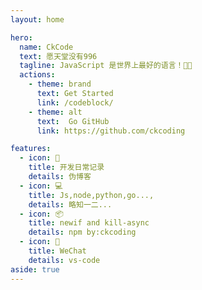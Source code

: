 ```yaml
---
layout: home

hero:
  name: CkCode
  text: 愿天堂没有996
  tagline: JavaScript 是世界上最好的语言！🌸🐔
  actions:
    - theme: brand
      text: Get Started
      link: /codeblock/
    - theme: alt
      text:  Go GitHub
      link: https://github.com/ckcoding

features:
  - icon: 🤩
    title: 开发日常记录
    details: 伪博客
  - icon: 💻
    title: Js,node,python,go...,
    details: 略知一二...
  - icon: 📦
    title: newif and kill-async
    details: npm by:ckcoding
  - icon: 🤖
    title: WeChat
    details: vs-code
aside: true
---
```

<!-- 
<script setup>
import {
  VPTeamPage,
  VPTeamPageTitle,
  VPTeamMembers
} from 'vitepress/theme'

const members = [
  {
    avatar: 'https://www.github.com/yyx990803.png',
    name: 'Evan You',
    title: 'Creator',
    links: [
      { icon: 'github', link: 'https://github.com/yyx990803' },
      { icon: 'twitter', link: 'https://twitter.com/youyuxi' }
    ]
  },
]
</script>

<VPTeamPage>
  <VPTeamPageTitle>
    <template #title>
      Our Team
    </template>
    <template #lead>
      The development of VitePress is guided by an international
      team, some of whom have chosen to be featured below.
    </template>
  </VPTeamPageTitle>
  <VPTeamMembers
    size="small" 
    :members="members"
  />
</VPTeamPage>
 -->
